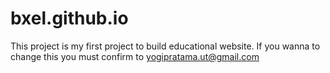 # bxel.github.io

This project is my first project to build educational website. If you wanna to change this you must confirm to yogipratama.ut@gmail.com
